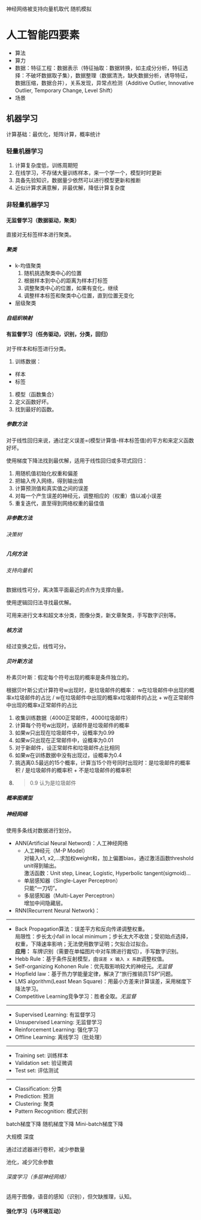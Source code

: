 神经网络被支持向量机取代
随机模拟


# 人工智能四要素

+ 算法
+ 算力
+ 数据：特征工程：数据表示（特征抽取：数据转换，如主成分分析，特征选择：不破坏数据取子集），数据整理（数据清洗，缺失数据分析，诱导特征，数据压缩，数据合并），关系发现，异常点检测（Additive Outlier, Innovative Outlier, Temporary Change, Level Shift）
+ 场景


## 机器学习

计算基础：最优化，矩阵计算，概率统计


### 轻量机器学习

1. 计算复杂度低，训练周期短
2. 在线学习，不存储大量训练样本，来一个学一个，模型时时更新
3. 具备先验知识，数据量少依然可以进行模型更新和推断
4. 近似计算求满意解，非最优解，降低计算复杂度


### 非轻量机器学习


#### 无监督学习（数据驱动，聚类）

直接对无标签样本进行聚类。

##### 聚类

- k-均值聚类
  1. 随机挑选聚类中心的位置
  1. 根据样本到中心的距离为样本打标签
  1. 调整聚类中心的位置，如果有变化，继续
  1. 调整样本标签和聚类中心位置，直到位置无变化
- 层级聚类


##### 自组织映射


#### 有监督学习（任务驱动，识别，分类，回归）

对于样本和标签进行分类。

1. 训练数据：
  - 样本
  - 标签
1. 模型（函数集合）
1. 定义函数好坏。
1. 找到最好的函数。


##### 参数方法

对于线性回归来说，通过定义误差=(模型计算值-样本标签值)的平方和来定义函数好坏。

使用梯度下降法找到最优解，适用于线性回归或多项式回归：
1. 用随机值初始化权重和偏差
1. 把输入传入网络，得到输出值
1. 计算预测值和真实值之间的误差
1. 对每一个产生误差的神经元，调整相应的（权重）值以减小误差
1. 重复迭代，直至得到网络权重的最佳值


##### 非参数方法


###### 决策树


##### 几何方法


###### 支持向量机

数据线性可分，离决策平面最近的点作为支撑向量。

使用逻辑回归法寻找最优解。

可用来进行文本和超文本分类，图像分类，新文章聚类，手写数字识别等。


##### 核方法

经过变换之后，线性可分。


##### 贝叶斯方法

朴素贝叶斯：假定每个符号出现的概率是条件独立的。

根据贝叶斯公式计算符号w出现时，是垃圾邮件的概率：
w在垃圾邮件中出现的概率x垃圾邮件的占比 / w在垃圾邮件中出现的概率x垃圾邮件的占比 + w在正常邮件中出现的概率x正常邮件的占比

1. 收集训练数据（4000正常邮件，4000垃圾邮件）
1. 计算每个符号w出现时，该邮件是垃圾邮件的概率
1. 如果w只出现在垃圾邮件中，设概率为0.99
1. 如果w只出现在正常邮件中，设概率为0.01
1. 对于新邮件，设正常邮件和垃圾邮件占比相同
1. 如果w在训练数据中没有出现过，设概率为0.4
1. 挑选离0.5最远的15个概率，计算当15个符号同时出现时：是垃圾邮件的概率积 / 是垃圾邮件的概率积 + 不是垃圾邮件的概率积
1. >0.9 认为是垃圾邮件


##### 概率图模型


##### 神经网络

使用多条线对数据进行划分。

- ANN(Artificial Neural Netword)：人工神经网络
  - 人工神经元（M-P Model）  
对输入x1, x2,...求加权weight和，加上偏置bias，通过激活函数threshold unit得到输出。  
激活函数：Unit step, Linear, Logistic, Hyperbolic tangent(sigmoid)...
  - 单层感知器（Single-Layer Perceptron）  
只能“一刀切”。
  - 多层感知器（Multi-Layer Perceptron）  
增加中间隐藏层。
- RNN(Recurrent Neural Network)：

---

- Back Propagation算法：误差平方和反向传递调整权重。  
局限性：步长太小fall in local minimum；步长太大不收敛；受初始点选择，权重，下降速率影响；无法使用数学证明；欠拟合过拟合。  
**应用：** 车牌识别（需要在单幅图片中对车牌进行裁切），手写数字识别。
- Hebb Rule：基于条件反射模型，由`误差 x 输入 x 系数`调整权值。
- Self-organizing Kohonen Rule：优先取影响较大的神经元。*无监督*
- Hopfield law：基于热力学能量定律，解决了“旅行推销员TSP”问题。
- LMS algorithm(Least Mean Square)：用最小方差来计算误差，采用梯度下降法学习。
- Competitive Learning竞争学习：胜者全取。*无监督*

---

- Supervised Learning: 有监督学习
- Unsupervised Learning: 无监督学习
- Reinforcement Learning: 强化学习
- Offline Learning: 离线学习（批处理）

---

- Training set: 训练样本
- Validation set: 验证微调
- Test set: 评估测试

---

- Classification: 分类
- Prediction: 预测
- Clustering: 聚类
- Pattern Recognition: 模式识别


batch梯度下降
随机梯度下降
Mini-batch梯度下降

大规模
深度

通过过滤器进行卷积，减少参数量

池化，减少冗余参数


###### 深度学习（多层神经网络）

适用于图像，语音的感知（识别），但欠缺推理，认知。


#### 强化学习（与环境互动）
